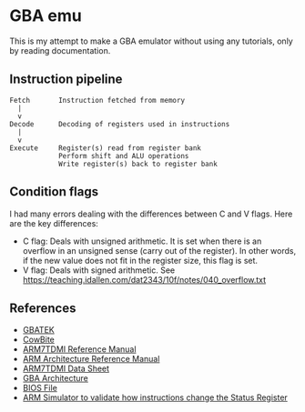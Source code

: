 # GBA emu
This is my attempt to make a GBA emulator without using any tutorials, only by reading documentation.

## Instruction pipeline
```
Fetch       Instruction fetched from memory
  |
  v
Decode      Decoding of registers used in instructions
  |
  v
Execute     Register(s) read from register bank
            Perform shift and ALU operations
            Write register(s) back to register bank
```

## Condition flags
I had many errors dealing with the differences between C and V flags. Here are the key differences:
- C flag: Deals with unsigned arithmetic. It is set when there is an overflow in an unsigned sense (carry out of the register). In other words, if the new value does not fit in the register size, this flag is set.
- V flag: Deals with signed arithmetic. See https://teaching.idallen.com/dat2343/10f/notes/040_overflow.txt

## References
- [GBATEK](https://problemkaputt.de/gbatek.htm)
- [CowBite](https://www.cs.rit.edu/~tjh8300/CowBite/CowBiteSpec.htm)
- [ARM7TDMI Reference Manual](https://ww1.microchip.com/downloads/en/DeviceDoc/DDI0029G_7TDMI_R3_trm.pdf)
- [ARM Architecture Reference Manual](https://www.intel.com/programmable/technical-pdfs/654202.pdf)
- [ARM7TDMI Data Sheet](https://www.dwedit.org/files/ARM7TDMI.pdf)
- [GBA Architecture](https://www.copetti.org/writings/consoles/game-boy-advance/)
- [BIOS File](https://archive.org/details/gba_bios_202206)
- [ARM Simulator to validate how instructions change the Status Register](https://cpulator.01xz.net/?sys=arm)
